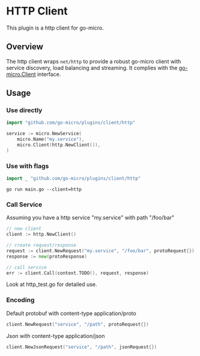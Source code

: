 # HTTP Client

This plugin is a http client for go-micro.

## Overview

The http client wraps `net/http` to provide a robust go-micro client with service discovery, load balancing and streaming. 
It complies with the [go-micro.Client](https://godoc.org/github.com/micro/go-micro/client#Client) interface.

## Usage

### Use directly

```go
import "github.com/go-micro/plugins/client/http"

service := micro.NewService(
	micro.Name("my.service"),
	micro.Client(http.NewClient()),
)
```

### Use with flags

```go
import _ "github.com/go-micro/plugins/client/http"
```

```shell
go run main.go --client=http
```

### Call Service

Assuming you have a http service "my.service" with path "/foo/bar"
```go
// new client
client := http.NewClient()

// create request/response
request := client.NewRequest("my.service", "/foo/bar", protoRequest{})
response := new(protoResponse)

// call service
err := client.Call(context.TODO(), request, response)
```

Look at http_test.go for detailed use.

### Encoding

Default protobuf with content-type application/proto
```go
client.NewRequest("service", "/path", protoRequest{})
```

Json with content-type application/json
```go
client.NewJsonRequest("service", "/path", jsonRequest{})
```

